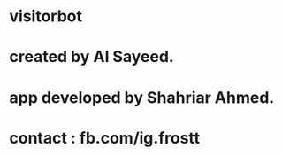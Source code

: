 # visitorbot
# created by Al Sayeed.
# app developed by Shahriar Ahmed.
# contact : fb.com/ig.frostt
